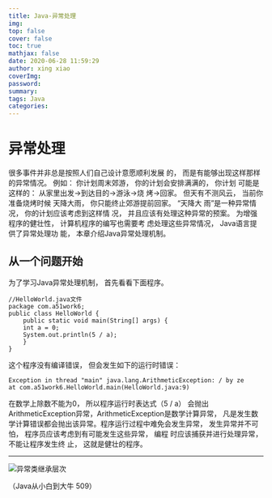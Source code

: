 ```yaml
---
title: Java-异常处理
img: 
top: false
cover: false
toc: true
mathjax: false
date: 2020-06-28 11:59:29
author: xing xiao
coverImg:
password:
summary:
tags: Java
categories:
---
```


#  异常处理 

很多事件并非总是按照人们自己设计意愿顺利发展
的， 而是有能够出现这样那样的异常情况。 例如：
你计划周末郊游， 你的计划会安排满满的， 你计划
可能是这样的： 从家里出发→到达目的→游泳→烧
烤→回家。 但天有不测风云， 当前你准备烧烤时候
天降大雨， 你只能终止郊游提前回家。 “天降大
雨”是一种异常情况， 你的计划应该考虑到这样情
况， 并且应该有处理这种异常的预案。
为增强程序的健壮性， 计算机程序的编写也需要考
虑处理这些异常情况， Java语言提供了异常处理功
能， 本章介绍Java异常处理机制。   
## 从一个问题开始
为了学习Java异常处理机制， 首先看看下面程序。

    //HelloWorld.java文件
    package com.a51work6;
    public class HelloWorld {
        public static void main(String[] args) {
        int a = 0;
        System.out.println(5 / a);
        }
    } 
这个程序没有编译错误， 但会发生如下的运行时错误：

    Exception in thread "main" java.lang.ArithmeticException: / by ze
    at com.a51work6.HelloWorld.main(HelloWorld.java:9)
在数学上除数不能为0， 所以程序运行时表达式（5 / a） 会抛出ArithmeticException异常，ArithmeticException是数学计算异常， 凡是发生数
学计算错误都会抛出该异常。程序运行过程中难免会发生异常， 发生异常并不可
怕， 程序员应该考虑到有可能发生这些异常， 编程
时应该捕获并进行处理异常， 不能让程序发生终
止， 这就是健壮的程序。    

---  
![异常类继承层次](https://cdn.jsdelivr.net/gh/MoreInterests/CDN/P异常类继承层次.jpg)    
  
  
（Java从小白到大牛 509）